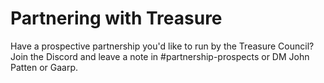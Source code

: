 # Partnering with Treasure

Have a prospective partnership you'd like to run by the Treasure Council? Join the Discord and leave a note in #partnership-prospects or DM John Patten or Gaarp.
